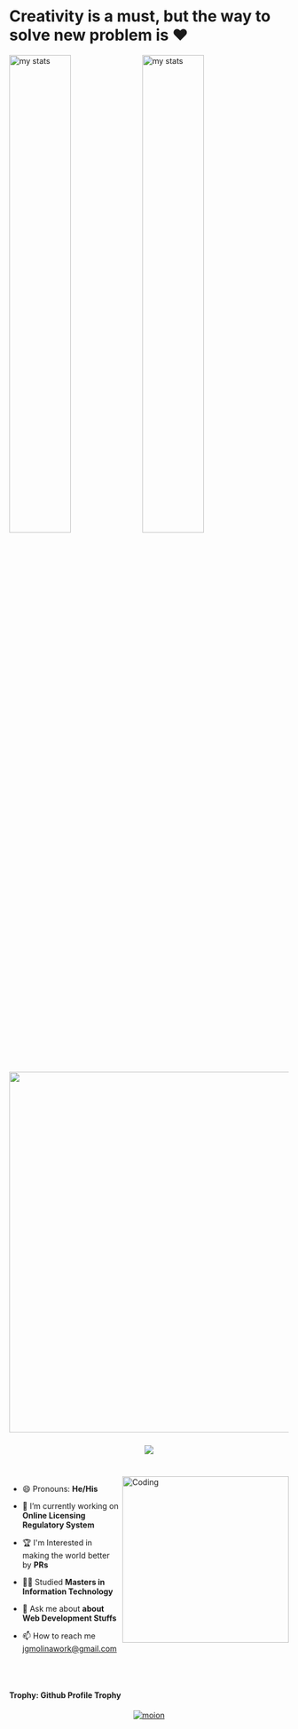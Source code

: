 # Creativity is a must, but the way to solve new problem is ❤️ 

<img alt="my stats" align="left" width="47%" src="https://github-readme-stats.vercel.app/api/top-langs/?username=xdeelord24&layout=compact"/>
<img alt="my stats" align="left" width="47%"  src="https://github-readme-stats.vercel.app/api?username=xdeelord24&&show_icons=true&bg_color=00000000" />



<!-- Greet Line Comes Here -->
<p align="center">
  <a href="#"><img width="650px" src="https://readme-typing-svg.herokuapp.com?font=Ubuntu&color=58a6ff&size=22&center=true&lines=Hello,+World+👋;Happy+to+See+You+Here+😀;This+Is+My+TechStack+💻;Feel+Free+to+Look+Around+✌;Reach+Me+Out+If+You+Need+Me+🎨🙌;Have+a+Great+Day+🌞"></a>
</p>

###

<p align="center">
  <a href="#">
    <img src="https://skillicons.dev/icons?i=nodejs,c,java,html,css,javascript,vite,mysql,jquery,postgres,php,laravel,nuxt,npm,yarn,vuejs,postman,react,ps,xd,ai,pr,ae,stackoverflow,git,vscode,python,linux,windows,flutter,wordpress,github,arduino,autocad,blender,discord&perline=9" />
  </a>
</p>


###



<br>

<!-- About Me Section Here -->


<img align="right" alt="Coding" width="300" src="https://cdn.dribbble.com/users/1162077/screenshots/3848914/programmer.gif" >

- 😄 Pronouns: **He/His**
  
- 🌱 I’m currently working on **Online Licensing Regulatory System**
  
- 🏆 I'm Interested in making the world better by **PRs**
  
- 👨‍🎓 Studied **Masters in Information Technology**
  
- 💬 Ask me about **about Web Development Stuffs**
  
- 📫 How to reach me jgmolinawork@gmail.com

<br>



<br>

#### Trophy: Github Profile Trophy

<p align="center"> 
  <a href="https://github.com/ryo-ma/github-profile-trophy"><img src="https://github-profile-trophy.vercel.app/?username=xdeelord24&row=1&column=9" alt="moion" /></a>
</p>

<br>
